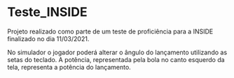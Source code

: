 # Teste_INSIDE

  Projeto realizado como parte de um teste de proficiência para a INSIDE finalizado no dia 11/03/2021.

No simulador o jogador poderá alterar o ângulo do lançamento utilizando as setas do teclado. A potência, representada pela bola no canto esquerdo da tela, representa a potência do lançamento.